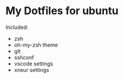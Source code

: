 # My Dotfiles for ubuntu
Included: 
 - zsh
 - oh-my-zsh theme
 - git
 - sshconf
 - vscode settings
 - xneur settings
